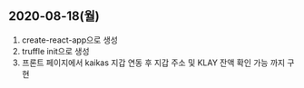 

## 2020-08-18(월)

1. create-react-app으로 생성
2. truffle init으로 생성
3. 프론트 페이지에서 kaikas 지갑 연동 후 지갑 주소 및 KLAY 잔액 확인 가능 까지 구현
